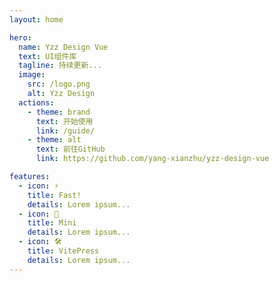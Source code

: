 ```yaml
---
layout: home

hero:
  name: Yzz Design Vue
  text: UI组件库
  tagline: 持续更新...
  image:
    src: /logo.png
    alt: Yzz Design
  actions:
    - theme: brand
      text: 开始使用
      link: /guide/
    - theme: alt
      text: 前往GitHub
      link: https://github.com/yang-xianzhu/yzz-design-vue

features:
  - icon: ⚡️
    title: Fast!
    details: Lorem ipsum...
  - icon: 🖖
    title: Mini
    details: Lorem ipsum...
  - icon: 🛠️
    title: VitePress
    details: Lorem ipsum...
---
```

